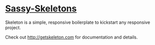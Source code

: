 # [Sassy-Skeletons](http://getskeleton.com)
Skeleton is a simple, responsive boilerplate to kickstart any responsive project.

Check out <http://getskeleton.com> for documentation and details.